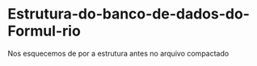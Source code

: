 # Estrutura-do-banco-de-dados-do-Formul-rio

Nos esquecemos de por a estrutura antes no arquivo compactado

